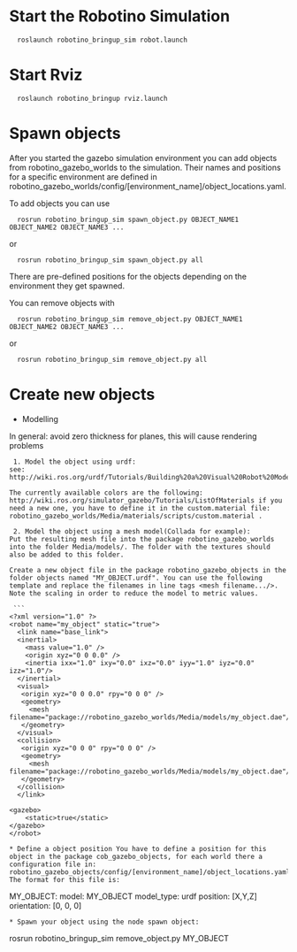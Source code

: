 Start the Robotino Simulation
=============================

```
  roslaunch robotino_bringup_sim robot.launch
```

Start Rviz 
===========
```
  roslaunch robotino_bringup rviz.launch
```

Spawn objects
=============

After you started the gazebo simulation environment you can add objects from robotino_gazebo_worlds to the simulation. Their names and positions for a specific environment are defined in robotino_gazebo_worlds/config/[environment_name]/object_locations.yaml. 

To add objects you can use
```
  rosrun robotino_bringup_sim spawn_object.py OBJECT_NAME1 OBJECT_NAME2 OBJECT_NAME3 ...
```
or
```
  rosrun robotino_bringup_sim spawn_object.py all
```
There are pre-defined positions for the objects depending on the environment they get spawned.

You can remove objects with
```
  rosrun robotino_bringup_sim remove_object.py OBJECT_NAME1 OBJECT_NAME2 OBJECT_NAME3 ...
```
or
```
  rosrun robotino_bringup_sim remove_object.py all
```

Create new objects
==================

* Modelling

In general: avoid zero thickness for planes, this will cause rendering problems 

     1. Model the object using urdf:
    see: http://wiki.ros.org/urdf/Tutorials/Building%20a%20Visual%20Robot%20Model%20with%20URDF%20from%20Scratch. 
    
    The currently available colors are the following: http://wiki.ros.org/simulator_gazebo/Tutorials/ListOfMaterials if you need a new one, you have to define it in the custom.material file: robotino_gazebo_worlds/Media/materials/scripts/custom.material .

     2. Model the object using a mesh model(Collada for example):
    Put the resulting mesh file into the package robotino_gazebo_worlds into the folder Media/models/. The folder with the textures should also be added to this folder.

    Create a new object file in the package robotino_gazebo_objects in the folder objects named "MY_OBJECT.urdf". You can use the following template and replace the filenames in line tags <mesh filename.../>. Note the scaling in order to reduce the model to metric values.

     ```
    <?xml version="1.0" ?> 
    <robot name="my_object" static="true">
      <link name="base_link">
      <inertial>
        <mass value="1.0" />
        <origin xyz="0 0 0.0" />
        <inertia ixx="1.0" ixy="0.0" ixz="0.0" iyy="1.0" iyz="0.0" izz="1.0"/>
      </inertial>
      <visual>
       <origin xyz="0 0 0.0" rpy="0 0 0" />
       <geometry>
         <mesh filename="package://robotino_gazebo_worlds/Media/models/my_object.dae"/>
       </geometry>
      </visual>
      <collision>
       <origin xyz="0 0 0" rpy="0 0 0" />
       <geometry>
         <mesh filename="package://robotino_gazebo_worlds/Media/models/my_object.dae"/>
       </geometry>
      </collision>
      </link>

    <gazebo>
	    <static>true</static>
    </gazebo>
    </robot>
```
* Define a object position You have to define a position for this object in the package cob_gazebo_objects, for each world there a configuration file in: robotino_gazebo_objects/config/[environment_name]/object_locations.yaml. The format for this file is: 

 ```
 MY_OBJECT:
  model: MY_OBJECT
  model_type: urdf
  position: [X,Y,Z]
  orientation: [0, 0, 0]
  ```
* Spawn your object using the node spawn object: 

```
  rosrun robotino_bringup_sim remove_object.py  MY_OBJECT
```

